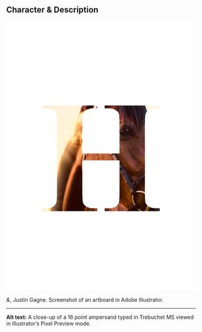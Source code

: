 ## Character & Description

![A close-up of a 16 point ampersand typed in Trebuchet MS viewed in Illustrator’s Pixel Preview mode.](konik.png)

*&*, Justin Gagne. Screenshot of an artboard in Adobe Illustrator.

- - -

**Alt text:** A close-up of a 16 point ampersand typed in Trebuchet MS viewed in Illustrator’s Pixel Preview mode.
